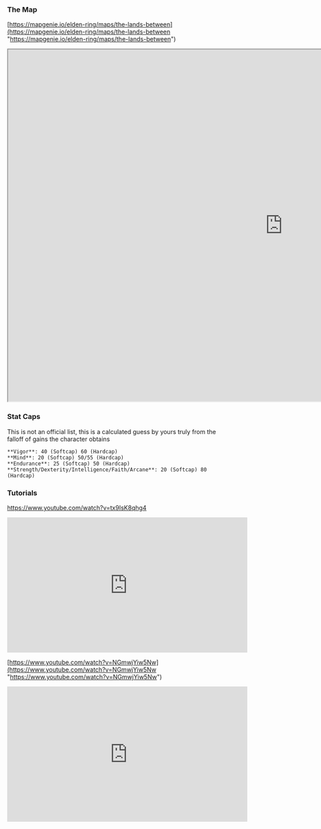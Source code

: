 
### The Map

[https://mapgenie.io/elden-ring/maps/the-lands-between](https://mapgenie.io/elden-ring/maps/the-lands-between "https://mapgenie.io/elden-ring/maps/the-lands-between")

<iframe width="1280" height="820"  src="https://mapgenie.io/elden-ring/maps/the-lands-between"></iframe>


### Stat Caps

This is not an official list, this is a calculated guess by yours truly from the falloff of gains the character obtains

	**Vigor**: 40 (Softcap) 60 (Hardcap)
	**Mind**: 20 (Softcap) 50/55 (Hardcap)
	**Endurance**: 25 (Softcap) 50 (Hardcap)
	**Strength/Dexterity/Intelligence/Faith/Arcane**: 20 (Softcap) 80 (Hardcap)
### Tutorials

https://www.youtube.com/watch?v=tx9IsK8qhg4

<iframe width="560" height="315" src="https://www.youtube.com/embed/tx9IsK8qhg4" title="ANILLO ELDEN | Consiga “dominado” desde el principio" frameborder="0" allow="accelerometer; autoplay; clipboard-write; encrypted-media; gyroscope; picture-in-picture; web-share" allowfullscreen></iframe>

[https://www.youtube.com/watch?v=NGmwjYiw5Nw](https://www.youtube.com/watch?v=NGmwjYiw5Nw "https://www.youtube.com/watch?v=NGmwjYiw5Nw")

<iframe width="560" height="315" src="https://www.youtube.com/embed/NGmwjYiw5Nw" title="ELDEN RING - Guide for Best Start - WRETCH class (4K 60FPS)" frameborder="0" allow="accelerometer; autoplay; clipboard-write; encrypted-media; gyroscope; picture-in-picture; web-share" allowfullscreen></iframe>
